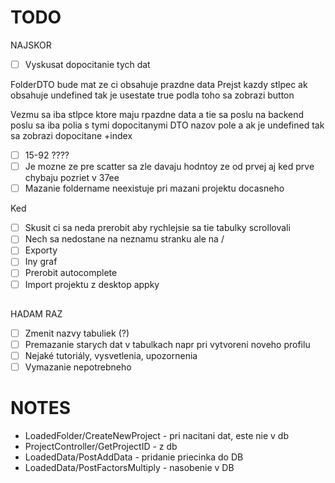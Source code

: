 # TODO

NAJSKOR

- [ ] Vyskusat dopocitanie tych dat

FolderDTO bude mat ze ci obsahuje prazdne data
Prejst kazdy stlpec ak obsahuje undefined tak je usestate true podla toho sa zobrazi button

Vezmu sa iba stlpce ktore maju rpazdne data a tie sa poslu na backend poslu sa iba polia s tymi dopocitanymi
DTO nazov pole
a ak je undefined tak sa zobrazi dopocitane +index

- [ ] 15-92 ????
- [ ] Je mozne ze pre scatter sa zle davaju hodntoy ze od prvej aj ked prve chybaju pozriet v 37ee
- [ ] Mazanie foldername neexistuje pri mazani projektu docasneho

Ked

- [ ] Skusit ci sa neda prerobit aby rychlejsie sa tie tabulky scrollovali
- [ ] Nech sa nedostane na neznamu stranku ale na /
- [ ] Exporty
- [ ] Iny graf
- [ ] Prerobit autocomplete
- [ ] Import projektu z desktop appky

<!-- Vytvorenie pomocnych filov na funkcie

- [ ] Tokenu
- [ ] Nahravanie projektov
- [ ] Rozdelenie do komponentov -->

##

HADAM RAZ

- [ ] Zmenit nazvy tabuliek (?)
- [ ] Premazanie starych dat v tabulkach napr pri vytvoreni noveho profilu
- [ ] Nejaké tutoriály, vysvetlenia, upozornenia
- [ ] Vymazanie nepotrebneho

# NOTES

- LoadedFolder/CreateNewProject - pri nacitani dat, este nie v db
- ProjectController/GetProjectID - z db
- LoadedData/PostAddData - pridanie priecinka do DB
- LoadedData/PostFactorsMultiply - nasobenie v DB
